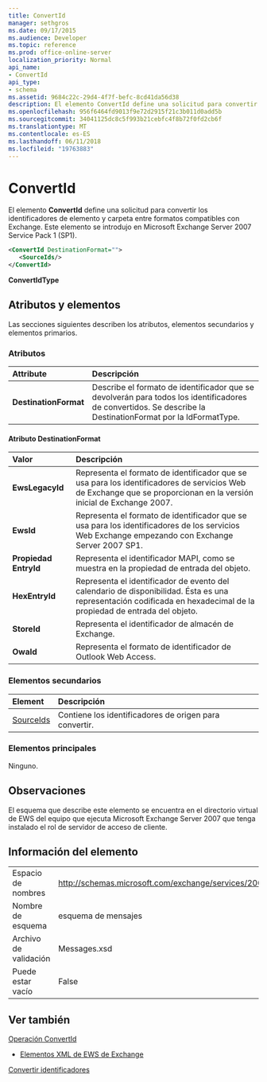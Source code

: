 ```yaml
---
title: ConvertId
manager: sethgros
ms.date: 09/17/2015
ms.audience: Developer
ms.topic: reference
ms.prod: office-online-server
localization_priority: Normal
api_name:
- ConvertId
api_type:
- schema
ms.assetid: 9684c22c-29d4-4f7f-befc-8cd41da56d38
description: El elemento ConvertId define una solicitud para convertir los identificadores de elemento y carpeta entre formatos compatibles con Exchange. Este elemento se introdujo en Microsoft Exchange Server 2007 Service Pack 1 (SP1).
ms.openlocfilehash: 956f6464fd9013f9e72d2915f21c3b011d0add5b
ms.sourcegitcommit: 34041125dc8c5f993b21cebfc4f8b72f0fd2cb6f
ms.translationtype: MT
ms.contentlocale: es-ES
ms.lasthandoff: 06/11/2018
ms.locfileid: "19763883"
---
```

# <a name="convertid"></a>ConvertId

El elemento **ConvertId** define una solicitud para convertir los identificadores de elemento y carpeta entre formatos compatibles con Exchange. Este elemento se introdujo en Microsoft Exchange Server 2007 Service Pack 1 (SP1). 
  
```xml
<ConvertId DestinationFormat="">
   <SourceIds/>
</ConvertId>
```

 **ConvertIdType**
## <a name="attributes-and-elements"></a>Atributos y elementos

Las secciones siguientes describen los atributos, elementos secundarios y elementos primarios.
  
### <a name="attributes"></a>Atributos

|**Attribute**|**Descripción**|
|:-----|:-----|
|**DestinationFormat** <br/> |Describe el formato de identificador que se devolverán para todos los identificadores de convertidos. Se describe la DestinationFormat por la IdFormatType.  <br/> |
   
#### <a name="destinationformat-attribute"></a>Atributo DestinationFormat

|**Valor**|**Descripción**|
|:-----|:-----|
|**EwsLegacyId** <br/> |Representa el formato de identificador que se usa para los identificadores de servicios Web de Exchange que se proporcionan en la versión inicial de Exchange 2007.  <br/> |
|**EwsId** <br/> |Representa el formato de identificador que se usa para los identificadores de los servicios Web Exchange empezando con Exchange Server 2007 SP1.  <br/> |
|**Propiedad EntryId** <br/> |Representa el identificador MAPI, como se muestra en la propiedad de entrada del objeto.  <br/> |
|**HexEntryId** <br/> |Representa el identificador de evento del calendario de disponibilidad. Ésta es una representación codificada en hexadecimal de la propiedad de entrada del objeto.  <br/> |
|**StoreId** <br/> |Representa el identificador de almacén de Exchange.  <br/> |
|**OwaId** <br/> |Representa el formato de identificador de Outlook Web Access.  <br/> |
   
### <a name="child-elements"></a>Elementos secundarios

|**Element**|**Descripción**|
|:-----|:-----|
|[SourceIds](sourceids.md) <br/> |Contiene los identificadores de origen para convertir.  <br/> |
   
### <a name="parent-elements"></a>Elementos principales

Ninguno.
  
## <a name="remarks"></a>Observaciones

El esquema que describe este elemento se encuentra en el directorio virtual de EWS del equipo que ejecuta Microsoft Exchange Server 2007 que tenga instalado el rol de servidor de acceso de cliente.
  
## <a name="element-information"></a>Información del elemento

|||
|:-----|:-----|
|Espacio de nombres  <br/> |http://schemas.microsoft.com/exchange/services/2006/messages  <br/> |
|Nombre de esquema  <br/> |esquema de mensajes  <br/> |
|Archivo de validación  <br/> |Messages.xsd  <br/> |
|Puede estar vacío  <br/> |False  <br/> |
   
## <a name="see-also"></a>Ver también



[Operación ConvertId](convertid-operation.md)


- [Elementos XML de EWS de Exchange](ews-xml-elements-in-exchange.md)


[Convertir identificadores](http://msdn.microsoft.com/library/a5391746-b6ef-4f48-8fc8-8255258651aa%28Office.15%29.aspx)

